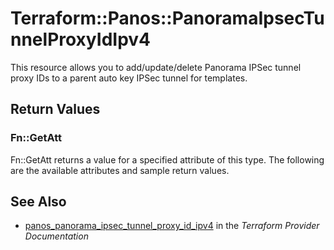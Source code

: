 # Terraform::Panos::PanoramaIpsecTunnelProxyIdIpv4

This resource allows you to add/update/delete Panorama IPSec tunnel proxy IDs
to a parent auto key IPSec tunnel for templates.

## Return Values

### Fn::GetAtt

Fn::GetAtt returns a value for a specified attribute of this type. The following are the available attributes and sample return values.

## See Also

* [panos_panorama_ipsec_tunnel_proxy_id_ipv4](https://www.terraform.io/docs/providers/panos/r/panorama_ipsec_tunnel_proxy_id_ipv4.html) in the _Terraform Provider Documentation_